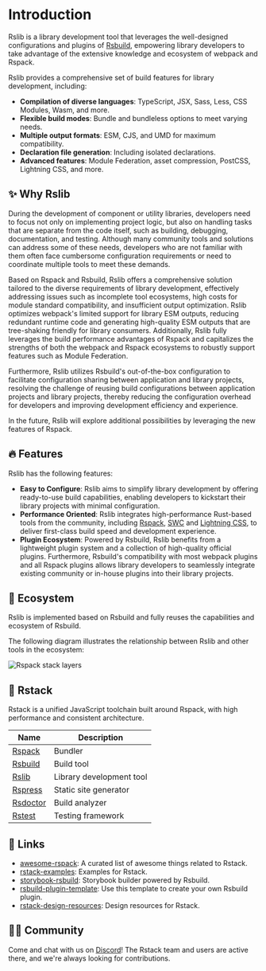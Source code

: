 # Introduction

Rslib is a library development tool that leverages the well-designed configurations and plugins of [Rsbuild](https://rsbuild.rs), empowering library developers to take advantage of the extensive knowledge and ecosystem of webpack and Rspack.

Rslib provides a comprehensive set of build features for library development, including:

* **Compilation of diverse languages**: TypeScript, JSX, Sass, Less, CSS Modules, Wasm, and more.
* **Flexible build modes**: Bundle and bundleless options to meet varying needs.
* **Multiple output formats**: ESM, CJS, and UMD for maximum compatibility.
* **Declaration file generation**: Including isolated declarations.
* **Advanced features**: Module Federation, asset compression, PostCSS, Lightning CSS, and more.

## ✨ Why Rslib

During the development of component or utility libraries, developers need to focus not only on implementing project logic, but also on handling tasks that are separate from the code itself, such as building, debugging, documentation, and testing. Although many community tools and solutions can address some of these needs, developers who are not familiar with them often face cumbersome configuration requirements or need to coordinate multiple tools to meet these demands.

Based on Rspack and Rsbuild, Rslib offers a comprehensive solution tailored to the diverse requirements of library development, effectively addressing issues such as incomplete tool ecosystems, high costs for module standard compatibility, and insufficient output optimization. Rslib optimizes webpack's limited support for library ESM outputs, reducing redundant runtime code and generating high-quality ESM outputs that are tree-shaking friendly for library consumers. Additionally, Rslib fully leverages the build performance advantages of Rspack and capitalizes the strengths of both the webpack and Rspack ecosystems to robustly support features such as Module Federation.

Furthermore, Rslib utilizes Rsbuild's out-of-the-box configuration to facilitate configuration sharing between application and library projects, resolving the challenge of reusing build configurations between application projects and library projects, thereby reducing the configuration overhead for developers and improving development efficiency and experience.

In the future, Rslib will explore additional possibilities by leveraging the new features of Rspack.

## 🔥 Features

Rslib has the following features:

* **Easy to Configure**: Rslib aims to simplify library development by offering ready-to-use build capabilities, enabling developers to kickstart their library projects with minimal configuration.
* **Performance Oriented**: Rslib integrates high-performance Rust-based tools from the community, including [Rspack](https://rspack.rs/), [SWC](https://swc.rs/) and [Lightning CSS](https://lightningcss.dev/), to deliver first-class build speed and development experience.
* **Plugin Ecosystem**: Powered by Rsbuild, Rslib benefits from a lightweight plugin system and a collection of high-quality official plugins. Furthermore, Rsbuild's compatibility with most webpack plugins and all Rspack plugins allows library developers to seamlessly integrate existing community or in-house plugins into their library projects.

## 🎯 Ecosystem

Rslib is implemented based on Rsbuild and fully reuses the capabilities and ecosystem of Rsbuild.

The following diagram illustrates the relationship between Rslib and other tools in the ecosystem:

![Rspack stack layers](https://assets.rspack.rs/rsbuild/assets/rspack-stack-layers.png)

## 🦀 Rstack

Rstack is a unified JavaScript toolchain built around Rspack, with high performance and consistent architecture.

| Name                                                  | Description              |
| ----------------------------------------------------- | ------------------------ |
| [Rspack](https://github.com/web-infra-dev/rspack)     | Bundler                  |
| [Rsbuild](https://github.com/web-infra-dev/rsbuild)   | Build tool               |
| [Rslib](https://github.com/web-infra-dev/rslib)       | Library development tool |
| [Rspress](https://github.com/web-infra-dev/rspress)   | Static site generator    |
| [Rsdoctor](https://github.com/web-infra-dev/rsdoctor) | Build analyzer           |
| [Rstest](https://github.com/web-infra-dev/rstest)     | Testing framework        |

## 🔗 Links

* [awesome-rspack](https://github.com/web-infra-dev/awesome-rspack): A curated list of awesome things related to Rstack.
* [rstack-examples](https://github.com/rspack-contrib/rstack-examples): Examples for Rstack.
* [storybook-rsbuild](https://github.com/rspack-contrib/storybook-rsbuild): Storybook builder powered by Rsbuild.
* [rsbuild-plugin-template](https://github.com/rspack-contrib/rsbuild-plugin-template): Use this template to create your own Rsbuild plugin.
* [rstack-design-resources](https://github.com/rspack-contrib/rstack-design-resources): Design resources for Rstack.

## 🧑‍💻 Community

Come and chat with us on [Discord](https://discord.gg/XsaKEEk4mW)! The Rstack team and users are active there, and we're always looking for contributions.

